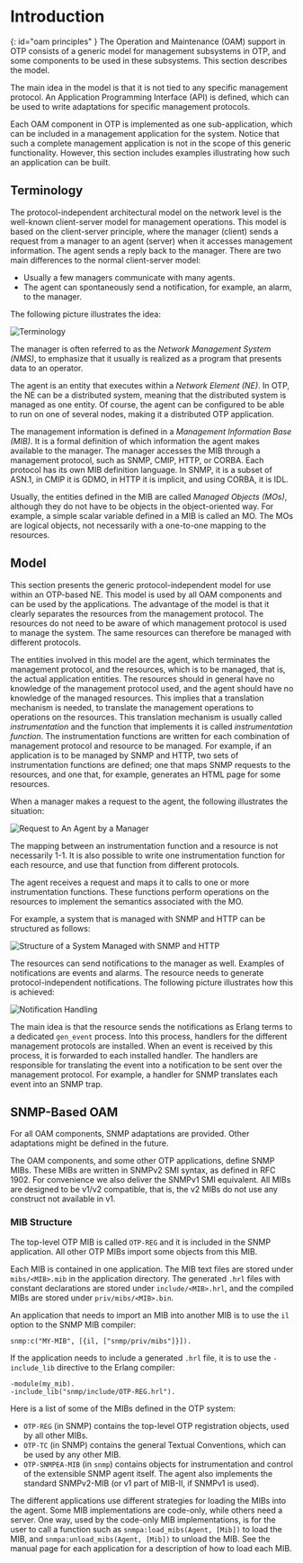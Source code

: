 # Introduction

[](){: id="oam principles" }
The Operation and Maintenance (OAM) support in OTP consists of a generic model for management subsystems in OTP, and some components to be used in these subsystems. This section describes the model.

The main idea in the model is that it is not tied to any specific management protocol. An Application Programming Interface (API) is defined, which can be used to write adaptations for specific management protocols.

Each OAM component in OTP is implemented as one sub-application, which can be included in a management application for the system. Notice that such a complete management application is not in the scope of this generic functionality. However, this section includes examples illustrating how such an application can be built.

## Terminology

The protocol-independent architectural model on the network level is the well-known client-server model for management operations. This model is based on the client-server principle, where the manager (client) sends a request from a manager to an agent (server) when it accesses management information. The agent sends a reply back to the manager. There are two main differences to the normal client-server model:

* Usually a few managers communicate with many agents.
* The agent can spontaneously send a notification, for example, an alarm, to the manager.

The following picture illustrates the idea:

![Terminology](assets/terminology.gif "Terminology")

The manager is often referred to as the *Network Management System (NMS)*, to emphasize that it usually is realized as a program that presents data to an operator.

The agent is an entity that executes within a *Network Element (NE)*. In OTP, the NE can be a distributed system, meaning that the distributed system is managed as one entity. Of course, the agent can be configured to be able to run on one of several nodes, making it a distributed OTP application.

The management information is defined in a *Management Information Base (MIB)*. It is a formal definition of which information the agent makes available to the manager. The manager accesses the MIB through a management protocol, such as SNMP, CMIP, HTTP, or CORBA. Each protocol has its own MIB definition language. In SNMP, it is a subset of ASN.1, in CMIP it is GDMO, in HTTP it is implicit, and using CORBA, it is IDL.

Usually, the entities defined in the MIB are called *Managed Objects (MOs)*, although they do not have to be objects in the object-oriented way. For example, a simple scalar variable defined in a MIB is called an MO. The MOs are logical objects, not necessarily with a one-to-one mapping to the resources.

## Model

This section presents the generic protocol-independent model for use within an OTP-based NE. This model is used by all OAM components and can be used by the applications. The advantage of the model is that it clearly separates the resources from the management protocol. The resources do not need to be aware of which management protocol is used to manage the system. The same resources can therefore be managed with different protocols.

The entities involved in this model are the agent, which terminates the management protocol, and the resources, which is to be managed, that is, the actual application entities. The resources should in general have no knowledge of the management protocol used, and the agent should have no knowledge of the managed resources. This implies that a translation mechanism is needed, to translate the management operations to operations on the resources. This translation mechanism is usually called *instrumentation* and the function that implements it is called *instrumentation function*. The instrumentation functions are written for each combination of management protocol and resource to be managed. For example, if an application is to be managed by SNMP and HTTP, two sets of instrumentation functions are defined; one that maps SNMP requests to the resources, and one that, for example, generates an HTML page for some resources.

When a manager makes a request to the agent, the following illustrates the situation:

![Request to An Agent by a Manager](assets/snmp_model_1.gif "Request to An Agent by a Manager")

The mapping between an instrumentation function and a resource is not necessarily 1-1. It is also possible to write one instrumentation function for each resource, and use that function from different protocols.

The agent receives a request and maps it to calls to one or more instrumentation functions. These functions perform operations on the resources to implement the semantics associated with the MO.

For example, a system that is managed with SNMP and HTTP can be structured as follows:

![Structure of a System Managed with SNMP and HTTP](assets/snmp_model_2.gif "Structure of a System Managed with SNMP and HTTP")

The resources can send notifications to the manager as well. Examples of notifications are events and alarms. The resource needs to generate protocol-independent notifications. The following picture illustrates how this is achieved:

![Notification Handling](assets/snmp_model_3.gif "Notification Handling")

The main idea is that the resource sends the notifications as Erlang terms to a dedicated `gen_event` process. Into this process, handlers for the different management protocols are installed. When an event is received by this process, it is forwarded to each installed handler. The handlers are responsible for translating the event into a notification to be sent over the management protocol. For example, a handler for SNMP translates each event into an SNMP trap.

## SNMP-Based OAM

For all OAM components, SNMP adaptations are provided. Other adaptations might be defined in the future.

The OAM components, and some other OTP applications, define SNMP MIBs. These MIBs are written in SNMPv2 SMI syntax, as defined in RFC 1902. For convenience we also deliver the SNMPv1 SMI equivalent. All MIBs are designed to be v1/v2 compatible, that is, the v2 MIBs do not use any construct not available in v1.

### MIB Structure

The top-level OTP MIB is called `OTP-REG` and it is included in the SNMP application. All other OTP MIBs import some objects from this MIB.

Each MIB is contained in one application. The MIB text files are stored under `mibs/<MIB>.mib` in the application directory. The generated `.hrl` files with constant declarations are stored under `include/<MIB>.hrl`, and the compiled MIBs are stored under `priv/mibs/<MIB>.bin`.

An application that needs to import an MIB into another MIB is to use the `il` option to the SNMP MIB compiler:

```text
snmp:c("MY-MIB", [{il, ["snmp/priv/mibs"]}]).
```

If the application needs to include a generated `.hrl` file, it is to use the `-include_lib` directive to the Erlang compiler:

```text
-module(my_mib).
-include_lib("snmp/include/OTP-REG.hrl").
```

Here is a list of some of the MIBs defined in the OTP system:

* `OTP-REG` (in SNMP) contains the top-level OTP registration objects, used by all other MIBs.
* `OTP-TC` (in SNMP) contains the general Textual Conventions, which can be used by any other MIB.
* `OTP-SNMPEA-MIB` (in `snmp`) contains objects for instrumentation and control of the extensible SNMP agent itself. The agent also implements the standard SNMPv2-MIB (or v1 part of MIB-II, if SNMPv1 is used).

The different applications use different strategies for loading the MIBs into the agent. Some MIB implementations are code-only, while others need a server. One way, used by the code-only MIB implementations, is for the user to call a function such as `snmpa:load_mibs(Agent, [Mib])` to load the MIB, and `snmpa:unload_mibs(Agent, [Mib])` to unload the MIB. See the manual page for each application for a description of how to load each MIB.
